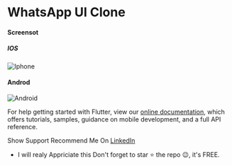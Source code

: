 # WhatsApp UI Clone


####  Screensot


#####   IOS



![Iphone](blob:https://imgur.com/08cae8b7-88bf-407c-9bd1-f7425608bf49)



####    Androd

![Android](https://i.imgur.com/j3owFUY.jpg)





For help getting started with Flutter, view our
[online documentation](https://flutter.dev/docs), which offers tutorials,
samples, guidance on mobile development, and a full API reference.


Show Support
Recommend Me On [LinkedIn](https://www.linkedin.com/in/tushar-nikam-a29a97131/) 
- I will realy Appriciate this
Don't forget to star ⭐ the repo 😉, it's FREE.
